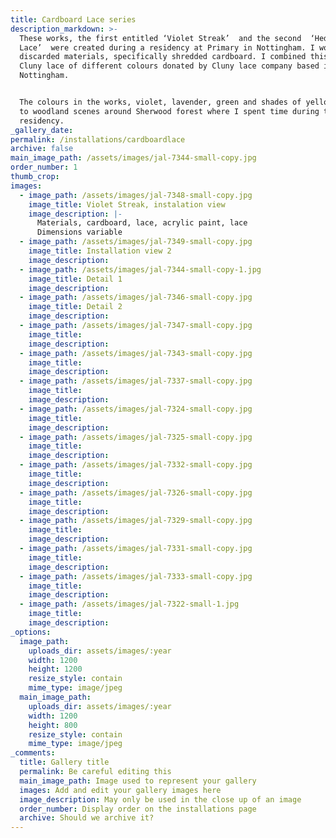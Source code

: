 ```yaml
---
title: Cardboard Lace series
description_markdown: >-
  These works, the first entitled ‘Violet Streak’  and the second  ‘Hedgerow
  Lace’  were created during a residency at Primary in Nottingham. I worked with
  discarded materials, specifically shredded cardboard. I combined this with
  Cluny lace of different colours donated by Cluny lace company based in
  Nottingham.


  The colours in the works, violet, lavender, green and shades of yellow refers
  to woodland scenes around Sherwood forest where I spent time during the
  residency.
_gallery_date:
permalink: /installations/cardboardlace
archive: false
main_image_path: /assets/images/jal-7344-small-copy.jpg
order_number: 1
thumb_crop:
images:
  - image_path: /assets/images/jal-7348-small-copy.jpg
    image_title: Violet Streak, instalation view
    image_description: |-
      Materials, cardboard, lace, acrylic paint, lace
      Dimensions variable
  - image_path: /assets/images/jal-7349-small-copy.jpg
    image_title: Installation view 2
    image_description:
  - image_path: /assets/images/jal-7344-small-copy-1.jpg
    image_title: Detail 1
    image_description:
  - image_path: /assets/images/jal-7346-small-copy.jpg
    image_title: Detail 2
    image_description:
  - image_path: /assets/images/jal-7347-small-copy.jpg
    image_title:
    image_description:
  - image_path: /assets/images/jal-7343-small-copy.jpg
    image_title:
    image_description:
  - image_path: /assets/images/jal-7337-small-copy.jpg
    image_title:
    image_description:
  - image_path: /assets/images/jal-7324-small-copy.jpg
    image_title:
    image_description:
  - image_path: /assets/images/jal-7325-small-copy.jpg
    image_title:
    image_description:
  - image_path: /assets/images/jal-7332-small-copy.jpg
    image_title:
    image_description:
  - image_path: /assets/images/jal-7326-small-copy.jpg
    image_title:
    image_description:
  - image_path: /assets/images/jal-7329-small-copy.jpg
    image_title:
    image_description:
  - image_path: /assets/images/jal-7331-small-copy.jpg
    image_title:
    image_description:
  - image_path: /assets/images/jal-7333-small-copy.jpg
    image_title:
    image_description:
  - image_path: /assets/images/jal-7322-small-1.jpg
    image_title:
    image_description:
_options:
  image_path:
    uploads_dir: assets/images/:year
    width: 1200
    height: 1200
    resize_style: contain
    mime_type: image/jpeg
  main_image_path:
    uploads_dir: assets/images/:year
    width: 1200
    height: 800
    resize_style: contain
    mime_type: image/jpeg
_comments:
  title: Gallery title
  permalink: Be careful editing this
  main_image_path: Image used to represent your gallery
  images: Add and edit your gallery images here
  image_description: May only be used in the close up of an image
  order_number: Display order on the installations page
  archive: Should we archive it?
---
```

